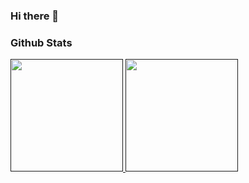 ### Hi there 👋
<h3> Github Stats</h3>

<div> 
<a href="">
  <img height="180em" src="https://github-readme-stats.vercel.app/api?username=ZeroRyper&show_icons=true&theme=tokyonight"/>
  <img height="180em" src="https://github-readme-stats.vercel.app/api/top-langs/?username=anuraghazra&layout=compact&theme=tokyonight"/> 
</div>


